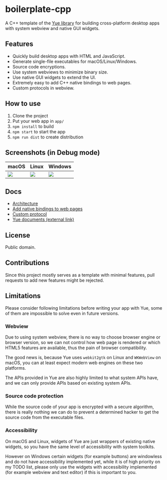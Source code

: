 # boilerplate-cpp

A C++ template of the [Yue library](https://github.com/yue/yue) for building
cross-platform desktop apps with system webview and native GUI widgets.

## Features

* Quickly build desktop apps with HTML and JavaScript.
* Generate single-file executables for macOS/Linux/Windows.
* Source code encryptions.
* Use system webviews to minimize binary size.
* Use native GUI widgets to extend the UI.
* Extremely easy to add C++ native bindings to web pages.
* Custom protocols in webview.

## How to use

1. Clone the project
2. Put your web app in `app/`
3. `npm install` to build
4. `npm start` to start the app
5. `npm run dist` to create distribution

## Screenshots (in Debug mode)

|  macOS            |    Linux          |  Windows          |
| ----------------- | ----------------- | ----------------- |
| ![][mac-browser]  | ![][linux-browser] | ![][win-browser]  |

## Docs

* [Architecture](https://github.com/yue/boilerplate-cpp/blob/master/docs/architecture.md)
* [Add native bindings to web pages](https://github.com/yue/boilerplate-cpp/blob/master/docs/native_bindings.md)
* [Custom protocol](https://github.com/yue/boilerplate-cpp/blob/master/docs/custom_protocol.md)
* [Yue documents (external link)](http://libyue.com/docs/latest/cpp/)

## License

Public domain.

## Contributions

Since this project mostly serves as a template with minimal features, pull
requests to add new features might be rejected.

## Limitations

Please consider following limitations before writing your app with Yue, some of
them are impossible to solve even in future versions.

### Webview

Due to using system webview, there is no way to choose browser engine or browser
version, so we can not control how web page is rendered or which HTML5 features
are available, thus the pain of browser compatibility.

The good news is, because Yue uses `webkit2gtk` on Linux and `WKWebView` on
macOS, you can at least expect modern web engines on these two platforms.

The APIs provided in Yue are also highly limited to what system APIs have, and
we can only provide APIs based on existing system APIs.

### Source code protection

While the source code of your app is encrypted with a secure algorithm, there is
really nothing we can do to prevent a determined hacker to get the source code
from the executable files.

### Accessibility

On macOS and Linux, widgets of Yue are just wrappers of existing native widgets,
so you have the same level of accessibility with system toolkits.

However on Windows certain widgets (for example buttons) are windowless and do
not have accessibility implemented yet, while it is of high priority on my TODO
list, please only use the widgets with accessibility implemented (for example
webview and text editor) if this is important to you.

[mac-browser]: https://user-images.githubusercontent.com/639601/36703168-bcaedb8e-1b9d-11e8-8260-89eef8157adc.png
[win-browser]: https://user-images.githubusercontent.com/639601/36703170-bd14f70c-1b9d-11e8-91d8-86664431970c.png
[linux-browser]: https://user-images.githubusercontent.com/639601/36703169-bceaeafc-1b9d-11e8-9cd4-70a030d9ebe5.png
